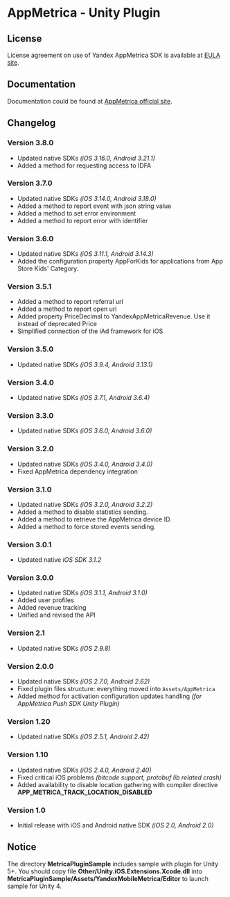 # AppMetrica - Unity Plugin

## License
License agreement on use of Yandex AppMetrica SDK is available at [EULA site][LICENSE].

## Documentation
Documentation could be found at [AppMetrica official site][DOCUMENTATION].

## Changelog

### Version 3.8.0

* Updated native SDKs *(iOS 3.16.0, Android 3.21.1)*
* Added a method for requesting access to IDFA

### Version 3.7.0

* Updated native SDKs *(iOS 3.14.0, Android 3.18.0)*
* Added a method to report event with json string value
* Added a method to set error environment
* Added a method to report error with identifier

### Version 3.6.0

* Updated native SDKs *(iOS 3.11.1, Android 3.14.3)*
* Added the configuration property AppForKids for applications from App Store Kids' Category.

### Version 3.5.1

* Added a method to report referral url
* Added a method to report open url
* Added property PriceDecimal to YandexAppMetricaRevenue. Use it instead of deprecated Price
* Simplified connection of the iAd framework for iOS

### Version 3.5.0

* Updated native SDKs *(iOS 3.9.4, Android 3.13.1)*

### Version 3.4.0

* Updated native SDKs *(iOS 3.7.1, Android 3.6.4)*

### Version 3.3.0

* Updated native SDKs *(iOS 3.6.0, Android 3.6.0)*

### Version 3.2.0

* Updated native SDKs *(iOS 3.4.0, Android 3.4.0)*
* Fixed AppMetrica dependency integration

### Version 3.1.0

* Updated native SDKs *(iOS 3.2.0, Android 3.2.2)*
* Added a method to disable statistics sending.
* Added a method to retrieve the AppMetrica device ID.
* Added a method to force stored events sending.

### Version 3.0.1

* Updated native *iOS SDK 3.1.2*

### Version 3.0.0

* Updated native SDKs *(iOS 3.1.1, Android 3.1.0)*
* Added user profiles
* Added revenue tracking
* Unified and revised the API

### Version 2.1

* Updated native SDKs *(iOS 2.9.8)*

### Version 2.0.0

* Updated native SDKs *(iOS 2.7.0, Android 2.62)*
* Fixed plugin files structure: everything moved into `Assets/AppMetrica`
* Added method for activation configuration updates handling *(for AppMetrica Push SDK Unity Plugin)*

### Version 1.20

* Updated native SDKs *(iOS 2.5.1, Android 2.42)*

### Version 1.10

* Updated native SDKs *(iOS 2.4.0, Android 2.40)*
* Fixed critical iOS problems *(bitcode support, protobuf lib related crash)*
* Added availability to disable location gathering with compiler directive **APP_METRICA_TRACK_LOCATION_DISABLED**

### Version 1.0

* Initial release with iOS and Android native SDK *(iOS 2.0, Android 2.0)*

## Notice

The directory **MetricaPluginSample** includes sample with plugin for Unity 5+. You should copy file  **Other/Unity.iOS.Extensions.Xcode.dll** into **MetricaPluginSample/Assets/YandexMobileMetrica/Editor** to launch sample for Unity 4.

[LICENSE]: https://yandex.com/legal/appmetrica_sdk_agreement/ "Yandex AppMetrica agreement"
[DOCUMENTATION]: https://appmetrica.yandex.com/docs/mobile-sdk-dg/concepts/unity-plugin.html "Yandex AppMetrica Unity Plugin documentation"

